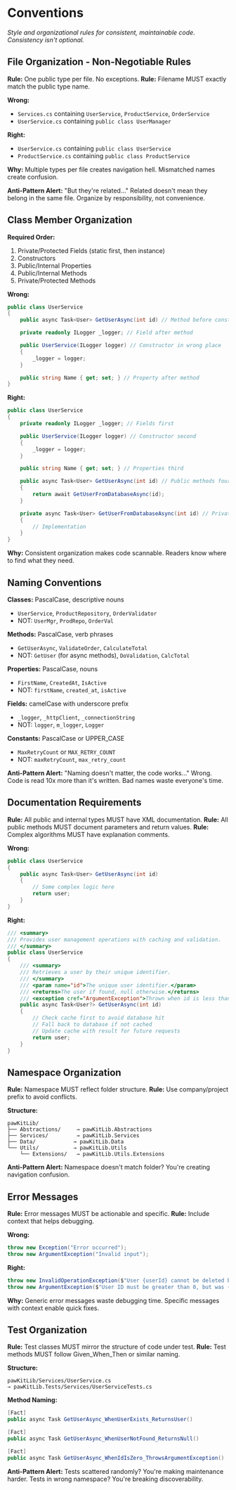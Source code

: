 # Conventions

*Style and organizational rules for consistent, maintainable code. Consistency isn't optional.*

## File Organization - Non-Negotiable Rules

**Rule:** One public type per file. No exceptions.
**Rule:** Filename MUST exactly match the public type name.

**Wrong:**
- `Services.cs` containing `UserService`, `ProductService`, `OrderService`
- `UserService.cs` containing `public class UserManager`

**Right:**
- `UserService.cs` containing `public class UserService`
- `ProductService.cs` containing `public class ProductService`

**Why:** Multiple types per file creates navigation hell. Mismatched names create confusion.

**Anti-Pattern Alert:** "But they're related..." Related doesn't mean they belong in the same file. Organize by responsibility, not convenience.

## Class Member Organization

**Required Order:**
1. Private/Protected Fields (static first, then instance)
2. Constructors
3. Public/Internal Properties
4. Public/Internal Methods
5. Private/Protected Methods

**Wrong:**
```csharp
public class UserService
{
    public async Task<User> GetUserAsync(int id) // Method before constructor

    private readonly ILogger _logger; // Field after method

    public UserService(ILogger logger) // Constructor in wrong place
    {
        _logger = logger;
    }

    public string Name { get; set; } // Property after method
}
```

**Right:**
```csharp
public class UserService
{
    private readonly ILogger _logger; // Fields first

    public UserService(ILogger logger) // Constructor second
    {
        _logger = logger;
    }

    public string Name { get; set; } // Properties third

    public async Task<User> GetUserAsync(int id) // Public methods fourth
    {
        return await GetUserFromDatabaseAsync(id);
    }

    private async Task<User> GetUserFromDatabaseAsync(int id) // Private methods last
    {
        // Implementation
    }
}
```

**Why:** Consistent organization makes code scannable. Readers know where to find what they need.

## Naming Conventions

**Classes:** PascalCase, descriptive nouns
- `UserService`, `ProductRepository`, `OrderValidator`
- NOT: `UserMgr`, `ProdRepo`, `OrderVal`

**Methods:** PascalCase, verb phrases
- `GetUserAsync`, `ValidateOrder`, `CalculateTotal`
- NOT: `GetUser` (for async methods), `DoValidation`, `CalcTotal`

**Properties:** PascalCase, nouns
- `FirstName`, `CreatedAt`, `IsActive`
- NOT: `firstName`, `created_at`, `isActive`

**Fields:** camelCase with underscore prefix
- `_logger`, `_httpClient`, `_connectionString`
- NOT: `logger`, `m_logger`, `Logger`

**Constants:** PascalCase or UPPER_CASE
- `MaxRetryCount` or `MAX_RETRY_COUNT`
- NOT: `maxRetryCount`, `max_retry_count`

**Anti-Pattern Alert:** "Naming doesn't matter, the code works..." Wrong. Code is read 10x more than it's written. Bad names waste everyone's time.

## Documentation Requirements

**Rule:** All public and internal types MUST have XML documentation.
**Rule:** All public methods MUST document parameters and return values.
**Rule:** Complex algorithms MUST have explanation comments.

**Wrong:**
```csharp
public class UserService
{
    public async Task<User> GetUserAsync(int id)
    {
        // Some complex logic here
        return user;
    }
}
```

**Right:**
```csharp
/// <summary>
/// Provides user management operations with caching and validation.
/// </summary>
public class UserService
{
    /// <summary>
    /// Retrieves a user by their unique identifier.
    /// </summary>
    /// <param name="id">The unique user identifier.</param>
    /// <returns>The user if found, null otherwise.</returns>
    /// <exception cref="ArgumentException">Thrown when id is less than 1.</exception>
    public async Task<User?> GetUserAsync(int id)
    {
        // Check cache first to avoid database hit
        // Fall back to database if not cached
        // Update cache with result for future requests
        return user;
    }
}
```

## Namespace Organization

**Rule:** Namespace MUST reflect folder structure.
**Rule:** Use company/project prefix to avoid conflicts.

**Structure:**
```
pawKitLib/
├── Abstractions/     → pawKitLib.Abstractions
├── Services/         → pawKitLib.Services
├── Data/            → pawKitLib.Data
└── Utils/           → pawKitLib.Utils
    └── Extensions/   → pawKitLib.Utils.Extensions
```

**Anti-Pattern Alert:** Namespace doesn't match folder? You're creating navigation confusion.

## Error Messages

**Rule:** Error messages MUST be actionable and specific.
**Rule:** Include context that helps debugging.

**Wrong:**
```csharp
throw new Exception("Error occurred");
throw new ArgumentException("Invalid input");
```

**Right:**
```csharp
throw new InvalidOperationException($"User {userId} cannot be deleted because they have active orders");
throw new ArgumentException($"User ID must be greater than 0, but was {userId}", nameof(userId));
```

**Why:** Generic error messages waste debugging time. Specific messages with context enable quick fixes.

## Test Organization

**Rule:** Test classes MUST mirror the structure of code under test.
**Rule:** Test methods MUST follow Given_When_Then or similar naming.

**Structure:**
```
pawKitLib/Services/UserService.cs
→ pawKitLib.Tests/Services/UserServiceTests.cs
```

**Method Naming:**
```csharp
[Fact]
public async Task GetUserAsync_WhenUserExists_ReturnsUser()

[Fact]
public async Task GetUserAsync_WhenUserNotFound_ReturnsNull()

[Fact]
public async Task GetUserAsync_WhenIdIsZero_ThrowsArgumentException()
```

**Anti-Pattern Alert:** Tests scattered randomly? You're making maintenance harder. Tests in wrong namespace? You're breaking discoverability.